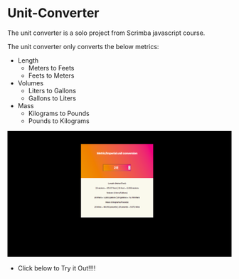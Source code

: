 # Unit-Converter

The unit converter is a solo project from Scrimba javascript course.

The unit converter only converts the below metrics:
- Length
    - Meters to Feets
    - Feets to Meters
- Volumes
    - Liters to Gallons
    - Gallons to Liters
- Mass
    - Kilograms to Pounds
    - Pounds to Kilograms

![alt text](https://github.com/bideeen/Unit-Converter/blob/main/unit_converter.png?raw=true)

- Click below to Try it Out!!!!
    